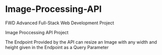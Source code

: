 # Image-Processing-API
FWD Advanced Full-Stack Web Development Project

Image Proccessing API Project

The Endpoint Provided by the API can resize an Image with any width and height given in the Endpoint as a Query Parameter
